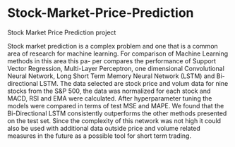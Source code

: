 # Stock-Market-Price-Prediction
Stock Market Price Prediction project

Stock market prediction is a complex problem and one that is a common area of research
for machine learning. For comparison of Machine Learning methods in this area this pa-
per compares the performance of Support Vector Regression, Multi-Layer Perceptron, one
dimensional Convolutional Neural Network, Long Short Term Memory Neural Network
(LSTM) and Bi-directional LSTM. The data selected are stock price and volum data for
nine stocks from the S&P 500, the data was normalized for each stock and MACD, RSI and
EMA were calculated. After hyperparameter tuning the models were compared in terms of
test MSE and MAPE. We found that the Bi-Directional LSTM consistently outperforms
the other methods presented on the test set. Since the complexity of this network was not
high it could also be used with additional data outside price and volume related measures
in the future as a possible tool for short term trading.
